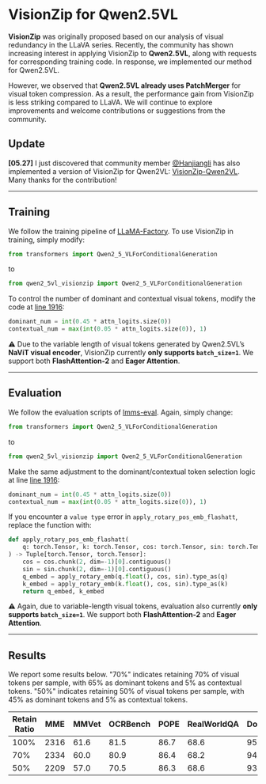 # VisionZip for Qwen2.5VL

**VisionZip** was originally proposed based on our analysis of visual redundancy in the LLaVA series. Recently, the community has shown increasing interest in applying VisionZip to **Qwen2.5VL**, along with requests for corresponding training code. In response, we implemented our method for Qwen2.5VL.

However, we observed that **Qwen2.5VL already uses PatchMerger** for visual token compression. As a result, the performance gain from VisionZip is less striking compared to LLaVA. We will continue to explore improvements and welcome contributions or suggestions from the community.

## Update
**[05.27]** I just discovered that community member [@Hanjiangli](https://github.com/Hanjiangli) has also implemented a version of VisionZip for Qwen2VL: [VisionZip-Qwen2VL](https://github.com/Hanjiangli/VisionZip-Qwen2VL).  Many thanks for the contribution!


---
## Training

We follow the training pipeline of [LLaMA-Factory](https://github.com/hiyouga/LLaMA-Factory). To use VisionZip in training, simply modify:

```python
from transformers import Qwen2_5_VLForConditionalGeneration
```

to

```python
from qwen2_5vl_visionzip import Qwen2_5_VLForConditionalGeneration
```

To control the number of dominant and contextual visual tokens, modify the code at [line 1916](https://github.com/dvlab-research/VisionZip/blob/68993a31d4f704498a0cc1f0f026754467be65e2/Qwen2_5_VL/qwen2_5vl_visionzip.py#L1916):

```python
dominant_num = int(0.45 * attn_logits.size(0))
contextual_num = max(int(0.05 * attn_logits.size(0)), 1)
```

⚠️ Due to the variable length of visual tokens generated by Qwen2.5VL’s **NaViT visual encoder**, VisionZip currently **only supports `batch_size=1`**.
We support both **FlashAttention-2** and **Eager Attention**.

---

## Evaluation

We follow the evaluation scripts of [lmms-eval](https://github.com/EvolvingLMMs-Lab/lmms-eval). Again, simply change:

```python
from transformers import Qwen2_5_VLForConditionalGeneration
```

to

```python
from qwen2_5vl_visionzip import Qwen2_5_VLForConditionalGeneration
```

Make the same adjustment to the dominant/contextual token selection logic at line [line 1916](https://github.com/dvlab-research/VisionZip/blob/68993a31d4f704498a0cc1f0f026754467be65e2/Qwen2_5_VL/qwen2_5vl_visionzip.py#L1916):
```python
dominant_num = int(0.45 * attn_logits.size(0))
contextual_num = max(int(0.05 * attn_logits.size(0)), 1)
```


If you encounter a `value type` error in `apply_rotary_pos_emb_flashatt`, replace the function with:

```python
def apply_rotary_pos_emb_flashatt(
    q: torch.Tensor, k: torch.Tensor, cos: torch.Tensor, sin: torch.Tensor
) -> Tuple[torch.Tensor, torch.Tensor]:
    cos = cos.chunk(2, dim=-1)[0].contiguous()
    sin = sin.chunk(2, dim=-1)[0].contiguous()
    q_embed = apply_rotary_emb(q.float(), cos, sin).type_as(q)
    k_embed = apply_rotary_emb(k.float(), cos, sin).type_as(k)
    return q_embed, k_embed
```

⚠️ Again, due to variable-length visual tokens, evaluation also currently **only supports `batch_size=1`**.
We support both **FlashAttention-2** and **Eager Attention**.

---

## Results
We report some results below. "70%" indicates retaining 70% of visual tokens per sample, with 65% as dominant tokens and 5% as contextual tokens.
"50%" indicates retaining 50% of visual tokens per sample, with 45% as dominant tokens and 5% as contextual tokens.





| Retain Ratio | MME  | MMVet | OCRBench | POPE | RealWorldQA | DocVQA | MathVerse |
| ------------ | ---- | ----- | -------- | ---- | --------- | ------ | --------- |
| 100%         | 2316 | 61.6  | 81.5     | 86.7 | 68.6      | 95.1   | 46.3      |
| 70%          | 2334 | 60.0  | 80.9     | 86.4 | 68.2      | 94.5   | 45.8      |
| 50%          | 2209 | 57.0  | 70.5     | 86.3 | 68.6      | 93.8   | 45.1      |


